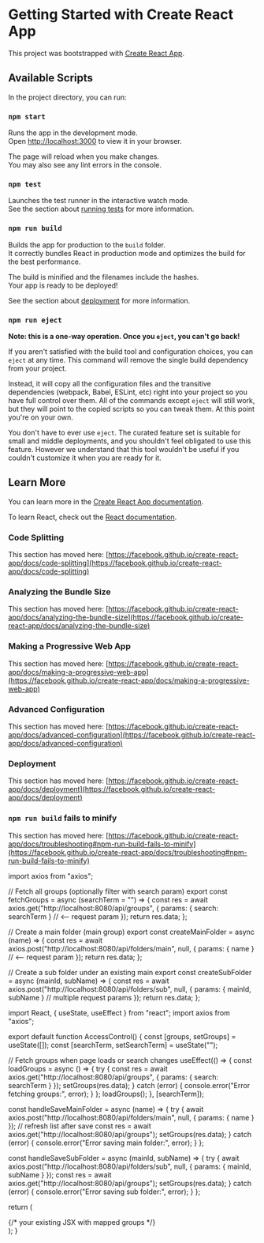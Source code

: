 # Getting Started with Create React App

This project was bootstrapped with [Create React App](https://github.com/facebook/create-react-app).

## Available Scripts

In the project directory, you can run:

### `npm start`

Runs the app in the development mode.\
Open [http://localhost:3000](http://localhost:3000) to view it in your browser.

The page will reload when you make changes.\
You may also see any lint errors in the console.

### `npm test`

Launches the test runner in the interactive watch mode.\
See the section about [running tests](https://facebook.github.io/create-react-app/docs/running-tests) for more information.

### `npm run build`

Builds the app for production to the `build` folder.\
It correctly bundles React in production mode and optimizes the build for the best performance.

The build is minified and the filenames include the hashes.\
Your app is ready to be deployed!

See the section about [deployment](https://facebook.github.io/create-react-app/docs/deployment) for more information.

### `npm run eject`

**Note: this is a one-way operation. Once you `eject`, you can't go back!**

If you aren't satisfied with the build tool and configuration choices, you can `eject` at any time. This command will remove the single build dependency from your project.

Instead, it will copy all the configuration files and the transitive dependencies (webpack, Babel, ESLint, etc) right into your project so you have full control over them. All of the commands except `eject` will still work, but they will point to the copied scripts so you can tweak them. At this point you're on your own.

You don't have to ever use `eject`. The curated feature set is suitable for small and middle deployments, and you shouldn't feel obligated to use this feature. However we understand that this tool wouldn't be useful if you couldn't customize it when you are ready for it.

## Learn More

You can learn more in the [Create React App documentation](https://facebook.github.io/create-react-app/docs/getting-started).

To learn React, check out the [React documentation](https://reactjs.org/).

### Code Splitting

This section has moved here: [https://facebook.github.io/create-react-app/docs/code-splitting](https://facebook.github.io/create-react-app/docs/code-splitting)

### Analyzing the Bundle Size

This section has moved here: [https://facebook.github.io/create-react-app/docs/analyzing-the-bundle-size](https://facebook.github.io/create-react-app/docs/analyzing-the-bundle-size)

### Making a Progressive Web App

This section has moved here: [https://facebook.github.io/create-react-app/docs/making-a-progressive-web-app](https://facebook.github.io/create-react-app/docs/making-a-progressive-web-app)

### Advanced Configuration

This section has moved here: [https://facebook.github.io/create-react-app/docs/advanced-configuration](https://facebook.github.io/create-react-app/docs/advanced-configuration)

### Deployment

This section has moved here: [https://facebook.github.io/create-react-app/docs/deployment](https://facebook.github.io/create-react-app/docs/deployment)

### `npm run build` fails to minify

This section has moved here: [https://facebook.github.io/create-react-app/docs/troubleshooting#npm-run-build-fails-to-minify](https://facebook.github.io/create-react-app/docs/troubleshooting#npm-run-build-fails-to-minify)

import axios from "axios";

// Fetch all groups (optionally filter with search param)
export const fetchGroups = async (searchTerm = "") => {
  const res = await axios.get("http://localhost:8080/api/groups", {
    params: { search: searchTerm }   // <-- request param
  });
  return res.data;
};

// Create a main folder (main group)
export const createMainFolder = async (name) => {
  const res = await axios.post("http://localhost:8080/api/folders/main", null, {
    params: { name }   // <-- request param
  });
  return res.data;
};

// Create a sub folder under an existing main
export const createSubFolder = async (mainId, subName) => {
  const res = await axios.post("http://localhost:8080/api/folders/sub", null, {
    params: { mainId, subName }   // multiple request params
  });
  return res.data;
};


import React, { useState, useEffect } from "react";
import axios from "axios";

export default function AccessControl() {
  const [groups, setGroups] = useState([]);
  const [searchTerm, setSearchTerm] = useState("");

  // Fetch groups when page loads or search changes
  useEffect(() => {
    const loadGroups = async () => {
      try {
        const res = await axios.get("http://localhost:8080/api/groups", {
          params: { search: searchTerm }
        });
        setGroups(res.data);
      } catch (error) {
        console.error("Error fetching groups:", error);
      }
    };
    loadGroups();
  }, [searchTerm]);

  const handleSaveMainFolder = async (name) => {
    try {
      await axios.post("http://localhost:8080/api/folders/main", null, {
        params: { name }
      });
      // refresh list after save
      const res = await axios.get("http://localhost:8080/api/groups");
      setGroups(res.data);
    } catch (error) {
      console.error("Error saving main folder:", error);
    }
  };

  const handleSaveSubFolder = async (mainId, subName) => {
    try {
      await axios.post("http://localhost:8080/api/folders/sub", null, {
        params: { mainId, subName }
      });
      const res = await axios.get("http://localhost:8080/api/groups");
      setGroups(res.data);
    } catch (error) {
      console.error("Error saving sub folder:", error);
    }
  };

  return (
    <div>
      {/* your existing JSX with mapped groups */}
    </div>
  );
}

